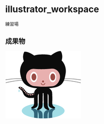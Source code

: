 # illustrator_workspace
練習場

## 成果物

![octcat](https://raw.githubusercontent.com/kobake/illustrator_workspace/master/octcat.png)
